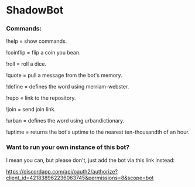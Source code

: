 # ShadowBot
### Commands:

!help = show commands.

!coinflip = flip a coin you bean.

!roll = roll a dice.

!quote = pull a message from the bot's memory.

!define = defines the word using merriam-webster.

!repo = link to the repository.

!join = send join link.

!urban = defines the word using urbandictionary.

!uptime = returns the bot's uptime to the nearest ten-thousandth of an hour.

### Want to run your own instance of this bot?

I mean you can, but please don't, just add the bot via this link instead:

https://discordapp.com/api/oauth2/authorize?client_id=421838962236063745&permissions=8&scope=bot

